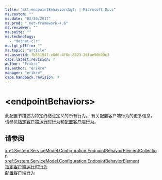 ```yaml
---
title: "&lt;endpointBehaviors&gt; | Microsoft Docs"
ms.custom: ""
ms.date: "03/30/2017"
ms.prod: ".net-framework-4.6"
ms.reviewer: ""
ms.suite: ""
ms.technology: 
  - "dotnet-clr"
ms.tgt_pltfrm: ""
ms.topic: "article"
ms.assetid: fb851947-e8dd-4f8c-8323-26fae90b09c3
caps.latest.revision: 7
author: "Erikre"
ms.author: "erikre"
manager: "erikre"
caps.handback.revision: 7
---
```

# &lt;endpointBehaviors&gt;
此配置节描述为特定终结点定义的所有行为。  有关配置客户端行为的更多信息，请参见[指定客户端运行时行为](../../../../../docs/framework/wcf/specifying-client-run-time-behavior.md)和[配置客户端行为](../../../../../docs/framework/wcf/configuring-client-behaviors.md)。  
  
## 请参阅  
 <xref:System.ServiceModel.Configuration.EndpointBehaviorElementCollection>   
 <xref:System.ServiceModel.Configuration.EndpointBehaviorElement>   
 [指定客户端运行时行为](../../../../../docs/framework/wcf/specifying-client-run-time-behavior.md)   
 [配置客户端行为](../../../../../docs/framework/wcf/configuring-client-behaviors.md)